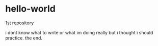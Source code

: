 # hello-world
1st repository

i dont know what to write or what im doing really but i thought i should practice. the end. 
